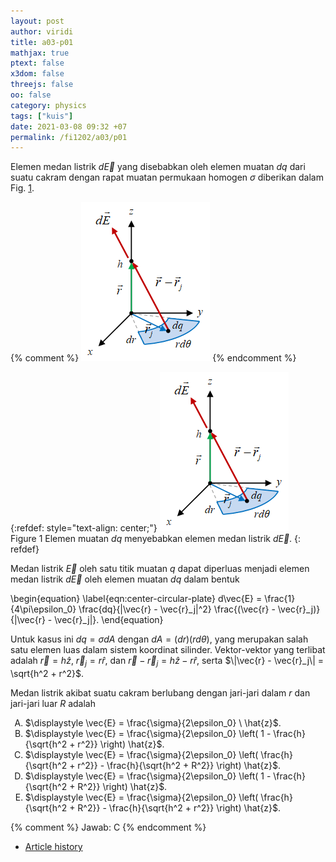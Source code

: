 ```yaml
---
layout: post
author: viridi
title: a03-p01
mathjax: true
ptext: false
x3dom: false
threejs: false
oo: false
category: physics
tags: ["kuis"]
date: 2021-03-08 09:32 +07
permalink: /fi1202/a03/p01
---
```

Elemen medan listrik $d\vec{E}$ yang disebabkan oleh elemen muatan $dq$ dari suatu cakram dengan rapat muatan permukaan homogen $\sigma$ diberikan dalam Fig. <a href="#fig:center-circular-plate">1</a>.

{% comment %}
<img src="../../../assets/img/phys/electrostatics/plate/center-circular-plate.png" />
{% endcomment %}

{:refdef: style="text-align: center;"}
![..](/assets/img/phys/electrostatics/plate/center-circular-plate.png)
<br />
Figure <a name="fig:center-circular-plate">1</a> Elemen muatan $dq$ menyebabkan elemen medan listrik $d\vec{E}$.
{: refdef}

Medan listrik $\vec{E}$ oleh satu titik muatan $q$ dapat diperluas menjadi elemen medan listrik $d\vec{E}$ oleh elemen muatan $dq$ dalam bentuk

\begin{equation}
\label{eqn:center-circular-plate}
d\vec{E} = \frac{1}{4\pi\epsilon_0} \frac{dq}{|\vec{r} - \vec{r}_j|^2} \frac{(\vec{r} - \vec{r}_j)}{|\vec{r} - \vec{r}_j|}.
\end{equation}

Untuk kasus ini $dq = \sigma dA$ dengan $dA = (dr)(rd\theta)$, yang merupakan salah satu elemen luas dalam sistem koordinat silinder. Vektor-vektor yang terlibat adalah $\vec{r} = h \hat{z}$, $\vec{r}_j = r \hat{r}$, dan $\vec{r} - \vec{r}_j = h \hat{z} - r \hat{r}$, serta $\|\vec{r} - \vec{r}_j\| = \sqrt{h^2 + r^2}$.

Medan listrik akibat suatu cakram berlubang dengan jari-jari dalam $r$ dan jari-jari luar $R$ adalah

<ol type="A">
<li>$\displaystyle \vec{E} = \frac{\sigma}{2\epsilon_0} \ \hat{z}$.</li>
<li>$\displaystyle \vec{E} = \frac{\sigma}{2\epsilon_0} \left( 1 - \frac{h}{\sqrt{h^2 + r^2}} \right) \hat{z}$.</li>
<li>$\displaystyle \vec{E} = \frac{\sigma}{2\epsilon_0} \left( \frac{h}{\sqrt{h^2 + r^2}} - \frac{h}{\sqrt{h^2 + R^2}} \right) \hat{z}$.</li>
<li>$\displaystyle \vec{E} = \frac{\sigma}{2\epsilon_0} \left( 1 - \frac{h}{\sqrt{h^2 + R^2}} \right) \hat{z}$.</li>
<li>$\displaystyle \vec{E} = \frac{\sigma}{2\epsilon_0} \left( \frac{h}{\sqrt{h^2 + R^2}} - \frac{h}{\sqrt{h^2 + r^2}} \right) \hat{z}$.</li>
</ol>

{% comment %}
Jawab: C
{% endcomment %}

+ [Article history](https://github.com/butiran/butiran.github.io/commits/master/_posts/fi1202/a03/2021-03-08-p01.md)
